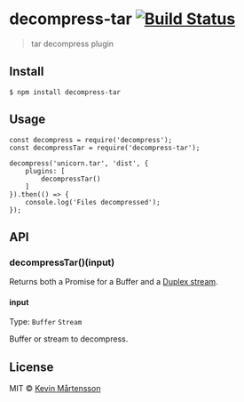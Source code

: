 decompress-tar [![Build Status](https://travis-ci.org/kevva/decompress-tar.svg?branch=master)](https://travis-ci.org/kevva/decompress-tar)
==========================================================================================================================================

> tar decompress plugin

Install
-------

    $ npm install decompress-tar

Usage
-----

    const decompress = require('decompress');
    const decompressTar = require('decompress-tar');

    decompress('unicorn.tar', 'dist', {
        plugins: [
            decompressTar()
        ]
    }).then(() => {
        console.log('Files decompressed');
    });

API
---

### decompressTar()(input)

Returns both a Promise for a Buffer and a [Duplex stream](https://nodejs.org/api/stream.html#stream_class_stream_duplex).

#### input

Type: `Buffer` `Stream`

Buffer or stream to decompress.

License
-------

MIT © [Kevin Mårtensson](https://github.com/kevva)

